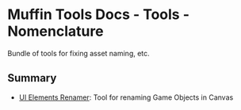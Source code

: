# Muffin Tools Docs - Tools - Nomenclature

Bundle of tools for fixing asset naming, etc.

## Summary

- [UI Elements Renamer](./ui-elements-renamer.md): Tool for renaming Game Objects in Canvas